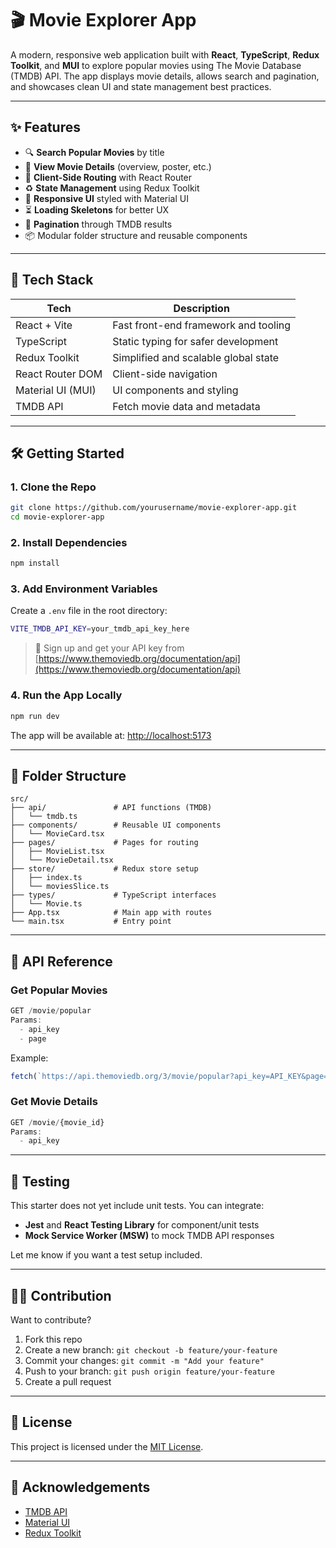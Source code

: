 # 🎬 Movie Explorer App

A modern, responsive web application built with **React**, **TypeScript**, **Redux Toolkit**, and **MUI** to explore popular movies using The Movie Database (TMDB) API. The app displays movie details, allows search and pagination, and showcases clean UI and state management best practices.

---

## ✨ Features

- 🔍 **Search Popular Movies** by title
- 📄 **View Movie Details** (overview, poster, etc.)
- 🧭 **Client-Side Routing** with React Router
- ♻️ **State Management** using Redux Toolkit
- 🎨 **Responsive UI** styled with Material UI
- ⏳ **Loading Skeletons** for better UX
- 📄 **Pagination** through TMDB results
- 📦 Modular folder structure and reusable components

---

## 🚀 Tech Stack

| Tech               | Description                                |
|--------------------|--------------------------------------------|
| React + Vite       | Fast front-end framework and tooling       |
| TypeScript         | Static typing for safer development        |
| Redux Toolkit      | Simplified and scalable global state       |
| React Router DOM   | Client-side navigation                     |
| Material UI (MUI)  | UI components and styling                  |
| TMDB API           | Fetch movie data and metadata              |

---

## 🛠️ Getting Started

### 1. Clone the Repo

```bash
git clone https://github.com/yourusername/movie-explorer-app.git
cd movie-explorer-app
````

### 2. Install Dependencies

```bash
npm install
```

### 3. Add Environment Variables

Create a `.env` file in the root directory:

```bash
VITE_TMDB_API_KEY=your_tmdb_api_key_here
```

> 🔐 Sign up and get your API key from [https://www.themoviedb.org/documentation/api](https://www.themoviedb.org/documentation/api)

### 4. Run the App Locally

```bash
npm run dev
```

The app will be available at: [http://localhost:5173](http://localhost:5173)

---

## 📁 Folder Structure

```
src/
├── api/               # API functions (TMDB)
│   └── tmdb.ts
├── components/        # Reusable UI components
│   └── MovieCard.tsx
├── pages/             # Pages for routing
│   ├── MovieList.tsx
│   └── MovieDetail.tsx
├── store/             # Redux store setup
│   ├── index.ts
│   └── moviesSlice.ts
├── types/             # TypeScript interfaces
│   └── Movie.ts
├── App.tsx            # Main app with routes
└── main.tsx           # Entry point
```

---

## 📡 API Reference

### Get Popular Movies

```ts
GET /movie/popular
Params: 
  - api_key
  - page
```

Example:

```ts
fetch(`https://api.themoviedb.org/3/movie/popular?api_key=API_KEY&page=1`)
```

### Get Movie Details

```ts
GET /movie/{movie_id}
Params:
  - api_key
```

---

## 🧪 Testing

This starter does not yet include unit tests. You can integrate:

* **Jest** and **React Testing Library** for component/unit tests
* **Mock Service Worker (MSW)** to mock TMDB API responses

Let me know if you want a test setup included.

---

## 🧑‍💻 Contribution

Want to contribute?

1. Fork this repo
2. Create a new branch: `git checkout -b feature/your-feature`
3. Commit your changes: `git commit -m "Add your feature"`
4. Push to your branch: `git push origin feature/your-feature`
5. Create a pull request

---

## 📄 License

This project is licensed under the [MIT License](LICENSE).

---

## 🙌 Acknowledgements

* [TMDB API](https://www.themoviedb.org/)
* [Material UI](https://mui.com/)
* [Redux Toolkit](https://redux-toolkit.js.org/)